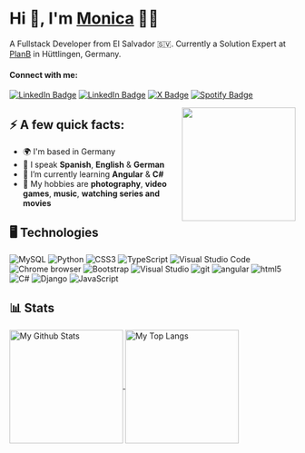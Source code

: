 <!-- ![MasterHead](helloworld.png) -->
<h1>Hi 👋, I'm <a href="https://monicavaquerano.dev/">Monica</a> 👩‍💻</h1>
<p>A Fullstack Developer from El Salvador 🇸🇻. Currently a Solution Expert at <a href="https://www.planb.net/en">PlanB</a> in Hüttlingen, Germany.</p>
<h4 align="left">Connect with me:</h4>
<p><a href="https://monicavaquerano.dev/"><img src="https://img.shields.io/badge/-monicavaquerano.dev-white?style=flat-square&labelColor=gray&logo=GoogleChrome&logoColor=white"&link=https://monicavaquerano.dev/" alt="LinkedIn Badge"></a> <a href="https://www.linkedin.com/in/monicavaquerano/"><img src="https://img.shields.io/badge/-@monicavaquerano-0077B5?style=flat-square&labelColor=0077B5&logo=LinkedIn&logoColor=white"&link=https://www.linkedin.com/in/monicavaquerano/" alt="LinkedIn Badge"></a> <a href="https://x.com/monicavaquerano/"><img src="https://img.shields.io/badge/-@monicavaquerano-000?style=flat-square&amp;labelColor=000&amp;logo=X&amp;link=https://x.com/monicavaquerano" alt="X Badge"></a> <a href="https://open.spotify.com/user/12164154635"><img src="https://img.shields.io/badge/-@Mónica%20Vaquerano-1ED760?style=flat-square&amp;labelColor=fff&amp;logo=Spotify&amp;link=https://open.spotify.com/user/12164154635" alt="Spotify Badge"></a></p>
<img align="right" src="https://media.giphy.com/media/HQHwvSBSy7s0AXOlWt/giphy.gif" width="200"/>
<!-- <img align="right" src="https://media3.giphy.com/media/v1.Y2lkPTc5MGI3NjExeWpzanBkbng4Z3ZrYjJwN3F6Y2JzaDgwMzR5bDdleDBzNml2a2QxdyZlcD12MV9pbnRlcm5hbF9naWZfYnlfaWQmY3Q9cw/hiJ9ypGI5tIKdwKoK2/giphy.webp" width="200"/> -->

<!-- <img align="right" alt="Coding" width="400" src="https://media1.giphy.com/media/k0ijJhqrUP4T2EvmJ1/giphy.gif?cid=ecf05e4739mpe5tc9wldbrhnhh6cnkci0v8hdl47cju0r1ub&rid=giphy.gif&ct=g"> -->

<!-- <img align="left" src="https://media3.giphy.com/media/v1.Y2lkPTc5MGI3NjExbjNzcTNuZW1hN3o2bzdkbnhkODc0ZTIyc3JnMjdyeGUxZjlkYjNkaSZlcD12MV9pbnRlcm5hbF9naWZfYnlfaWQmY3Q9cw/d4FvPkprCjRNtlX46t/giphy.webp" width="200"/> -->

<h2 align="left">⚡️ A few quick facts:</h2>
<ul>
<li>🌍 I'm based in Germany</li>
<li>💬 I speak <strong>Spanish</strong>, <strong>English</strong> & <strong>German</strong></li>
<li>🧠 I’m currently learning <strong>Angular</strong> & <strong>C#</strong></li>
<li>🌱 My hobbies are <strong>photography</strong>, <strong>video games</strong>, <strong>music</strong>, <strong>watching series and movies</strong></li>
</ul>
<h2>🖥️ Technologies</h2>
<p>
  <img alt="MySQL" src="https://img.shields.io/badge/MySQL-4479A1.svg?style=flat-square&logo=mysql&logoColor=white" /> 
  <img alt="Python" src="https://img.shields.io/badge/Python-3670A0?style=flat-square&logo=python&logoColor=ffdd54" /> 
  <img alt="CSS3" src="https://img.shields.io/badge/CSS3-%231572B6.svg?style=flat-square&logo=css3&logoColor=white" /> 
  <img alt="TypeScript" src="https://img.shields.io/badge/-TypeScript-007ACC?style=flat-square&logo=typescript&logoColor=white" /> 
  <img alt="Visual Studio Code" src="https://img.shields.io/badge/Visual%20Studio%20Code-0078d7.svg?style=flat-square&logo=visual-studio-code&logoColor=white" />
  <img alt="Chrome browser" src="https://img.shields.io/badge/Google%20Chrome-4285F4?style=flat-square&logo=GoogleChrome&logoColor=white" /> 
  <img alt="Bootstrap"src="https://img.shields.io/badge/Bootstrap-%238511FA.svg?style=flat-square&logo=bootstrap&logoColor=white" /> 
  <img alt="Visual Studio" src="https://img.shields.io/badge/Visual%20Studio-5C2D91.svg?style=flat-square&logo=visual-studio&logoColor=white" />
  <img alt="git" src="https://img.shields.io/badge/-Git-F05032?style=flat-square&logo=git&logoColor=white" />
  <img alt="angular" src="https://img.shields.io/badge/-Angular-DD0031?style=flat-square&logo=angular&logoColor=white" />
  <img alt="html5" src="https://img.shields.io/badge/-HTML5-E34F26?style=flat-square&logo=html5&logoColor=white" /> 
  <img alt="C#" src="https://img.shields.io/badge/C%23-%23239120.svg?style=flat-square&logo=CSharp&logoColor=white" /> 
  <img alt="Django" src="https://img.shields.io/badge/Django-%23092E20.svg?style=flat-square&logo=django&logoColor=white" /> 
  <img alt="JavaScript" src="https://img.shields.io/badge/JavaScript-%23323330.svg?style=flat-square&logo=javascript&logoColor=%23F7DF1E" /> 
</p>
<h2>📊 Stats</h2>
<a href="https://github.com/anuraghazra/github-readme-stats">
  <img height=200 align="center" src="https://github-readme-stats.vercel.app/api?username=anuraghazra" alt="My Github Stats"/>
</a>
<a href="https://github.com/anuraghazra/convoychat">
  <img height=200 align="center" src="https://github-readme-stats.vercel.app/api/top-langs?username=anuraghazra&layout=compact&langs_count=8&card_width=320" alt="My Top Langs"/>
</a>